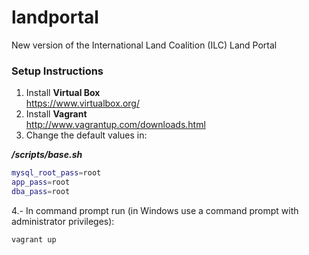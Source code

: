 landportal
==========

New version of the International Land Coalition (ILC) Land Portal

### Setup Instructions
1. Install **Virtual Box** <br/> https://www.virtualbox.org/
2. Install **Vagrant** <br/> http://www.vagrantup.com/downloads.html
3. Change the default values in: <br/>

**_/scripts/base.sh_** <br/>

```bash
mysql_root_pass=root
app_pass=root
dba_pass=root
```
4.- In command prompt run (in Windows use a command prompt with administrator privileges): <br/>

```
vagrant up
```

